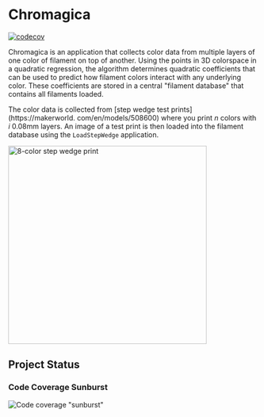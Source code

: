 # Chromagica

[![codecov](https://codecov.io/gh/Daghis/Chromagica/graph/badge.svg?token=3YC2A4GIE7)](https://codecov.io/gh/Daghis/Chromagica)

Chromagica is an application that collects color data from multiple layers of one color of filament
on top of another. Using the points in 3D colorspace in a quadratic regression, the algorithm
determines quadratic coefficients that can be used to predict how filament colors interact with
any underlying color. These coefficients are stored in a central "filament database" that
contains all filaments loaded.

The color data is collected from [step wedge test prints](https://makerworld.
com/en/models/508600) where you print _n_ colors with _i_ 0.08mm layers. An image of a test
print is then loaded into the filament database using the `LoadStepWedge` application.

<img alt="8-color step wedge print" width="400" src="examples/8x8-color-sample.png"/>

## Project Status

### Code Coverage Sunburst

![Code coverage "sunburst"](https://codecov.io/gh/Daghis/Chromagica/graphs/sunburst.svg?token=3YC2A4GIE7)
